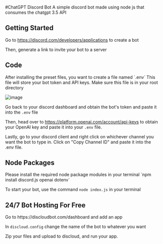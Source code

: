 #ChatGPT Discord Bot
A simple discord bot made using node js that consumes the chatgpt 3.5 API

<h2>Getting Started</h2>

Go to https://discord.com/developers/applications to create a bot


Then, generate a link to invite your bot to a server


<h2>Code</h2>
After installing the preset files, you want to create a file named `.env` This file will store your bot token and API keys. Make sure this file is in your root directory


![image](https://user-images.githubusercontent.com/105259018/232950383-d5dd7573-b065-44dc-85dc-f15b0a7c55d0.png)


Go back to your discord dashboard and obtain the bot's token and paste it into the `.env` file


Then, head over to https://platform.openai.com/account/api-keys to obtain your OpenAI key and paste it into your `.env` file.

Lastly, go to your discord client and right click on whichever channel you want the bot to type in. Click on "Copy Channel ID" and paste it into the .env file.


<h2>Node Packages</h2>
Please install the required node package modules in your terminal
`npm install discord.js openai dotenv`


To start your bot, use the command `node index.js` in your terminal


<h2>24/7 Bot Hosting For Free</h2>
Go to https://discloudbot.com/dashboard and add an app



In `discloud.config` change the name of the bot to whatever you want


Zip your files and upload to discloud, and run your app.
